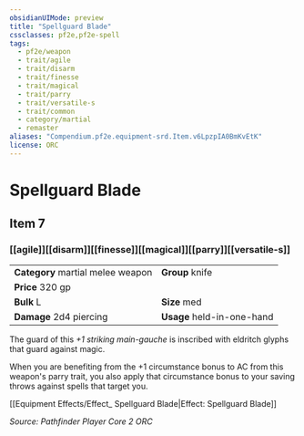 ```yaml
---
obsidianUIMode: preview
title: "Spellguard Blade"
cssclasses: pf2e,pf2e-spell
tags:
  - pf2e/weapon
  - trait/agile
  - trait/disarm
  - trait/finesse
  - trait/magical
  - trait/parry
  - trait/versatile-s
  - trait/common
  - category/martial
  - remaster
aliases: "Compendium.pf2e.equipment-srd.Item.v6LpzpIA0BmKvEtK"
license: ORC
---
```

# Spellguard Blade
## Item 7
### [[agile]][[disarm]][[finesse]][[magical]][[parry]][[versatile-s]]

|  |  |
| -- | -- |
| **Category** martial melee weapon | **Group** knife |
| **Price** 320 gp |  |
| **Bulk** L | **Size** med |
| **Damage** 2d4 piercing  | **Usage** held-in-one-hand |



The guard of this _+1 striking main-gauche_ is inscribed with eldritch glyphs that guard against magic.

When you are benefiting from the +1 circumstance bonus to AC from this weapon's parry trait, you also apply that circumstance bonus to your saving throws against spells that target you.

[[Equipment Effects/Effect_ Spellguard Blade|Effect: Spellguard Blade]]

*Source: Pathfinder Player Core 2*
*ORC*